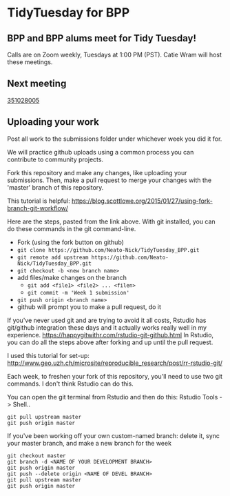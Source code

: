# TidyTuesday for BPP
## BPP and BPP alums meet for Tidy Tuesday!

Calls are on Zoom weekly, Tuesdays at 1:00 PM (PST).
Catie Wram will host these meetings.

## Next meeting

[351028005](https://oregonstate.zoom.us/j/351028005)

## Uploading your work
Post all work to the submissions folder under whichever week you did it for.

We will practice github uploads using a common process you can contribute to community projects.

Fork this repository and make any changes, like uploading your submissions.
Then, make a pull request to merge your changes with the 'master' branch of this repository.

This tutorial is helpful:
https://blog.scottlowe.org/2015/01/27/using-fork-branch-git-workflow/

Here are the steps, pasted from the link above.
With git installed, you can do these commands in the git command-line.
* Fork (using the fork button on github)
* `git clone https://github.com/Neato-Nick/TidyTuesday_BPP.git`
* `git remote add upstream https://github.com/Neato-Nick/TidyTuesday_BPP.git`
* `git checkout -b <new branch name>`
* add files/make changes on the branch
  * `git add <file1> <file2> ... <filen>`
  * `git commit -m 'Week 1 submission'`
* `git push origin <branch name>`
* github will prompt you to make a pull request, do it

If you've never used git and are trying to avoid it all costs, Rstudio has git/github integration these days and it actually works really well in my experience.
https://happygitwithr.com/rstudio-git-github.html
In Rstudio, you can do all the steps above after forking and up until the pull request.

I used this tutorial for set-up:
http://www.geo.uzh.ch/microsite/reproducible_research/post/rr-rstudio-git/

Each week, to freshen your fork of this repository, you'll need to use two git commands.
I don't think Rstudio can do this.

You can open the git terminal from Rstudio and then do this:
Rstudio Tools -> Shell..
```
git pull upstream master
git push origin master
```

If you've been working off your own custom-named branch: delete it, sync your master branch, and make a new branch for the week
```
git checkout master
git branch -d <NAME OF YOUR DEVELOPMENT BRANCH>
git push origin master
git push --delete origin <NAME OF DEVEL BRANCH>
git pull upstream master
git push origin master
```
